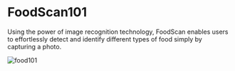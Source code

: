 # FoodScan101
Using the power of image recognition technology, FoodScan enables users to effortlessly detect and identify different types of food simply by capturing a photo.

![food101](https://github.com/ratulMahjabin/FoodScan101/assets/60655884/b8bd6d7e-9f97-4f4e-9142-cfc3f4820e20)
